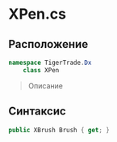 
# XPen.cs
## Расположение
```csharp
namespace TigerTrade.Dx  
    class XPen
```

> Описание

## Синтаксис
```csharp
public XBrush Brush { get; }
```
